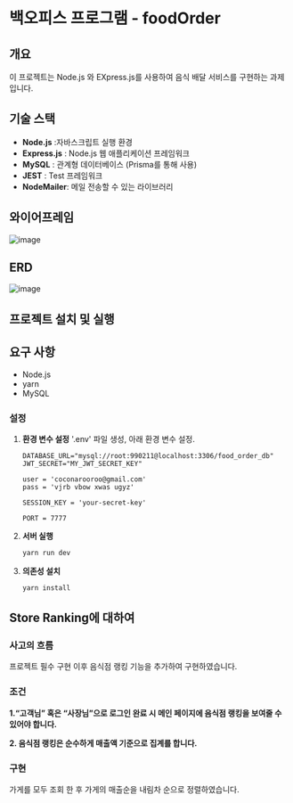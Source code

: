 # 백오피스 프로그램 - foodOrder

## 개요
이 프로젝트는 Node.js 와 EXpress.js를 사용하여 음식 배달 서비스를 구현하는 과제입니다.

## 기술 스택
- **Node.js** :자바스크립트 실행 환경
- **Express.js** : Node.js 웹 애플리케이션 프레임워크
- **MySQL** : 관계형 데이터베이스 (Prisma를 통해 사용)
-  **JEST** : Test 프레임워크
-  **NodeMailer**: 메일 전송할 수 있는 라이브러리

## 와이어프레임
![image](https://github.com/user-attachments/assets/8240262e-fa01-461c-8333-a4d42f81c9e0)

## ERD
![image](https://github.com/user-attachments/assets/3ed97578-28b4-4ab2-9dc9-f2a54c8ca4b1)

## 프로젝트 설치 및 실행

## 요구 사항

- Node.js
- yarn
- MySQL

### 설정

1. **환경 변수 설정**
   '.env' 파일 생성, 아래 환경 변수 설정.
   
   ```plaintext
   DATABASE_URL="mysql://root:990211@localhost:3306/food_order_db"
   JWT_SECRET="MY_JWT_SECRET_KEY"

   user = 'coconarooroo@gmail.com'
   pass = 'vjrb vbow xwas ugyz'

   SESSION_KEY = 'your-secret-key'

   PORT = 7777
   ```
   
2. **서버 실행**

   ```bash
   yarn run dev
   ```
   
3. **의존성 설치**

   ```bash
   yarn install
   ```
   
## Store Ranking에 대하여

### 사고의 흐름
프로젝트 필수 구현 이후 음식점 랭킹 기능을 추가하여 구현하였습니다.

### 조건

**1.“고객님” 혹은 “사장님”으로 로그인 완료 시 메인 페이지에 음식점 랭킹을 보여줄 수 있어야 합니다.**

**2. 음식점 랭킹은 순수하게 매출액 기준으로 집계를 합니다.**

### 구현
가게를 모두 조회 한 후 가게의 매출순을 내림차 순으로 정렬하였습니다.
